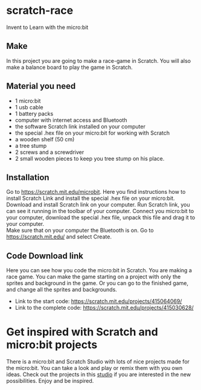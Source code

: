 # scratch-race
Invent to Learn with the micro:bit

## Make
In this project you are going to make a race-game in Scratch. You will also make a balance board to play the game in Scratch. 

## Material you need
* 1 micro:bit
* 1 usb cable 
* 1 battery packs
* computer with internet access and Bluetooth
* the software Scratch link installed on your computer
* the special .hex file on your micro:bit for working with Scratch
* a wooden shelf (50 cm)
* a tree stump
* 2  screws and a screwdriver
* 2 small wooden pieces to keep you tree stump on his place. 

## Installation
Go to https://scratch.mit.edu/microbit. Here you find instructions how to install Scratch Link and install the special .hex file on your micro:bit. 
Download and install Scratch link on your computer. 
Run Scratch link, you can see it running in the toolbar of your computer. 
Connect you micro:bit to your computer, download the special .hex file, unpack this file and drag it to your computer.   
Make sure that on your computer the Bluetooth is on. 
Go to https://scratch.mit.edu/ and select Create.   

## Code Download link
Here you can see how you code the micro:bit in Scratch. You are making a race game. You can make the game starting on a project with only the sprites and background in the game. Or you can go to the finished game, and change all the sprites and backgrounds. 

* Link to the start code: https://scratch.mit.edu/projects/415064069/
* Link to the complete code: https://scratch.mit.edu/projects/415030628/

# Get inspired with Scratch and micro:bit projects
There is a micro:bit and Scratch Studio with lots of nice projects made for the micro:bit. You can take a look and play or remix them with you own ideas. 
Check out the projects in this [studio](https://scratch.mit.edu/studios/5812900/projects/) if you are interested in the new possibilities.
Enjoy and be inspired.




 
